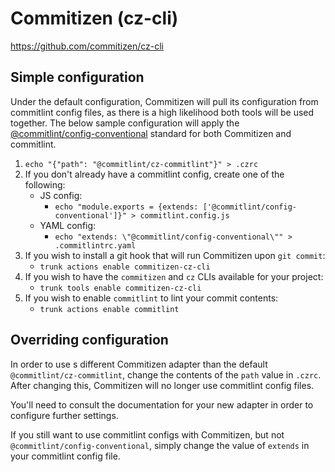# Commitizen (cz-cli)

https://github.com/commitizen/cz-cli

## Simple configuration

Under the default configuration, Commitizen will pull its configuration from commitlint config files, as there is a high likelihood both tools will be used together. The below sample configuration will apply the [@commitlint/config-conventional](https://github.com/conventional-changelog/commitlint/tree/master/@commitlint/config-conventional) standard for both Commitizen and commitlint.

1. `echo "{"path": "@commitlint/cz-commitlint"}" > .czrc`
1. If you don't already have a commitlint config, create one of the following:
    - JS config:
      - `echo "module.exports = {extends: ['@commitlint/config-conventional']}" > commitlint.config.js`
    - YAML config:
      - `echo "extends: \"@commitlint/config-conventional\"" > .commitlintrc.yaml`
1. If you wish to install a git hook that will run Commitizen upon `git commit`:
    - `trunk actions enable commitizen-cz-cli`
1. If you wish to have the `commitizen` and `cz` CLIs available for your project:
    - `trunk tools enable commitizen-cz-cli`
1. If you wish to enable `commitlint` to lint your commit contents:
    - `trunk actions enable commitlint`

## Overriding configuration

In order to use s different Commitizen adapter than the default `@commitlint/cz-commitlint`, change the contents of the `path` value in `.czrc`. After changing this, Commitizen will no longer use commitlint config files.

You'll need to consult the documentation for your new adapter in order to configure further settings.

If you still want to use commitlint configs with Commitizen, but not `@commitlint/config-conventional`, simply change the value of `extends` in your commitlint config file.
